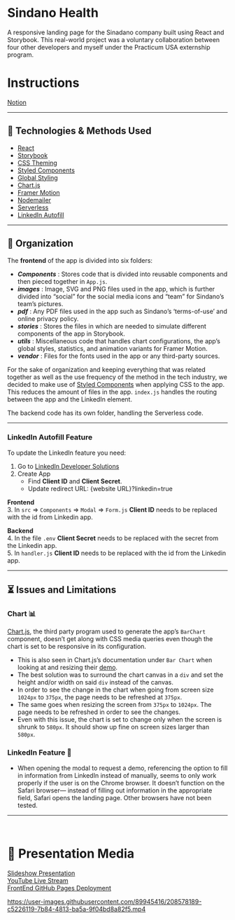 # Sindano Health
A responsive landing page for the Sinadano company built using React and Storybook. This real-world project was a voluntary collaboration between four other developers and myself under the Practicum USA externship program.

# Instructions
[Notion](https://www.notion.so/Sindano-394de17457e94490b41ab4a1ff099e06)

<hr>

## 🤖 Technologies & Methods Used

* [React](https://reactjs.org/docs/getting-started.html#versioned-documentation)
* [Storybook](https://storybook.js.org/docs/react/get-started/introduction)
* [CSS Theming](https://dev.to/aromanarguello/how-to-use-themes-in-styled-components-49h)
* [Styled Components](https://styled-components.com/docs/basics#getting-started)
* [Global Styling](https://dilshankelsen.com/create-global-styles-with-styled-components/)
* [Chart.js](https://www.chartjs.org/docs/latest/)
* [Framer Motion](https://www.framer.com/docs/introduction/)
* [Nodemailer](https://www.youtube.com/watch?v=30VeUWxZjS8&t=518s)
* [Serverless](https://www.serverless.com/plugins/serverless-dotenv-plugin)
* [LinkedIn Autofill](https://docs.oracle.com/en/cloud/saas/marketing/eloqua-user/Help/Apps/LinkedInAutoFill/Tasks/AddAutoFillWithLinkedInButtonLandingPage.htm)

<hr>

## 📁 Organization

The **frontend** of the app is divided into six folders:

* **_Components_** : Stores code that is divided into reusable components and then pieced together in `App.js`.
* **_images_** : Image, SVG and PNG files used in the app, which is further divided into “social” for the social media icons and “team” for Sindano’s team’s pictures.
* **_pdf_** : Any PDF files used in the app such as Sindano’s ‘terms-of-use’ and online privacy policy.
* **_stories_** : Stores the files in which are needed to simulate different components of the app in Storybook.
* **_utils_** : Miscellaneous code that handles chart configurations, the app’s global styles, statistics, and animation variants for Framer Motion.
* **_vendor_** : Files for the fonts used in the app or any third-party sources.

For the sake of organization and keeping everything that was related together as well as the use frequency of the method in the tech industry, we decided to make use of [Styled Components](https://styled-components.com/) when applying CSS to the app. This reduces the amount of files in the app.
`index.js` handles the routing between the app and the LinkedIn element.

The backend code has its own folder, handling the Serverless code.


<hr>

### LinkedIn Autofill Feature

To update the LinkedIn feature you need:
1. Go to [LinkedIn Developer Solutions](https://developer.linkedin.com)
2. Create App
   * Find **Client ID** and **Client Secret**. 
   * Update redirect URL: {website URL}?linkedin=true

**Frontend**  
3. In `src` => `Components` => `Modal` => `Form.js` **Client ID** needs to be replaced with the id from Linkedin app. 

**Backend**  
4. In the file `.env` **Client Secret** needs to be replaced with the secret from the Linkedin app. <br>
5. In `handler.js` **Client ID** needs to be replaced with the id from the Linkedin app. 

<hr>

## ⏳ Issues and Limitations

### Chart 📊
[Chart.js](https://www.chartjs.org/), the third party program used to generate the app’s `BarChart` component, doesn’t get along with CSS media queries even though the chart is set to be responsive in its configuration. 
* This is also seen in Chart.js’s documentation under `Bar Chart` when looking at and resizing their [demo](https://www.chartjs.org/docs/latest/charts/bar.html#horizontal-bar-chart).
* The best solution was to surround the chart canvas in a `div` and set the height and/or width on said `div` instead of the canvas.
* In order to see the change in the chart when going from screen size `1024px` to `375px`, the page needs to be refreshed at `375px`.
* The same goes when resizing the screen from `375px` to `1024px`. The page needs to be refreshed in order to see the changes.
* Even with this issue, the chart is set to change only when the screen is shrunk to `580px`. It should show up fine on screen sizes larger than `580px`.


### LinkedIn Feature 👤
* When opening the modal to request a demo, referencing the option to fill in information from LinkedIn instead of manually, seems to only work properly if the user is on the Chrome browser. It doesn’t function on the Safari browser— instead of filling out information in the appropriate field, Safari opens the landing page. Other browsers have not been tested.

<hr>
<br>

# 👀 Presentation Media

[Slideshow Presentation](https://www.canva.com/design/DAFU3R7ApWw/oDHPBrpo97m48tzAzDQlqg/view?utm_content=DAFU3R7ApWw&utm_campaign=designshare&utm_medium=link&utm_source=publishsharelink) <br>
[YouTube Live Stream](https://www.youtube.com/watch?v=pKfX8RWpbQw) <br>
[FrontEnd GitHub Pages Deployment](https://samm96.github.io/sindano-landing-page/#/)




https://user-images.githubusercontent.com/89945416/208578189-c5226119-7b84-4813-ba5a-9f04bd8a82f5.mp4


